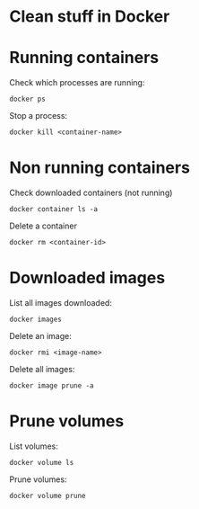 # Clean stuff in Docker

# Running containers
Check which processes are running:
```shell
docker ps
```

Stop a process:
```shell
docker kill <container-name>
```

# Non running containers
Check downloaded containers (not running)
```shell
docker container ls -a
```

Delete a container
```shell
docker rm <container-id>
```

# Downloaded images
List all images downloaded:
```shell
docker images
```

Delete an image:
```shell
docker rmi <image-name>
```

Delete all images:
```shell
docker image prune -a
```

# Prune volumes

List volumes:
```shell
docker volume ls
```

Prune volumes:
```shell
docker volume prune
```
